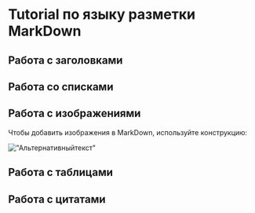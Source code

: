 # Tutorial по языку разметки MarkDown

## Работа с заголовками

## Работа со списками

## Работа с изображениями

Чтобы добавить изображения в MarkDown, используйте конструкцию:

!["Альтернативныйтекст"](https://ixbt.online/live/topics/preview/00/01/15/34/a04d403520.jpg)



## Работа с таблицами

## Работа с цитатами
